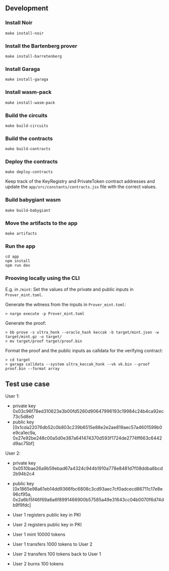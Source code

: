 ## Development

### Install Noir

```
make install-noir
```

### Install the Bartenberg prover

```
make install-barretenberg
```

### Install Garaga

```
make install-garaga
```

### Install wasm-pack

```
make install-wasm-pack
```

### Build the circuits

```
make build-circuits
```

### Build the contracts

```
make build-contracts
```

### Deploy the contracts

```
make deploy-contracts
```

Keep track of the KeyRegistry and PrivateToken contract addresses and update the `app/src/constants/contracts.jsx` file with the correct values.

### Build babygiant wasm

```
make build-babygiant
```

### Move the artifacts to the app

```
make artifacts
```

### Run the app

```
cd app
npm install
npm run dev
```

### Prooving locally using the CLI

E.g. in `/mint`: 
Set the values of the private and public inputs in `Prover_mint.toml`.

Generate the witness from the inputs in `Prover_mint.toml`:
```
> nargo execute -p Prover_mint.toml
```

Generate the proof:
```
> bb prove -s ultra_honk --oracle_hash keccak -b target/mint.json -w target/mint.gz -o target/
> mv target/proof target/proof.bin
```

Format the proof and the public inputs as calldata for the verifying contract:
```
> cd target
> garaga calldata --system ultra_keccak_honk --vk vk.bin --proof proof.bin --format array
```

## Test use case

User 1: 
- private key 0x03c96f78ed310623e3b00fd5260d90647996193c19984c24b4ca92ec73c5d8e0
- public key [0x1cda22076db52c0b803c239b6515e88e2e2ae819aec57a4601599b0e9ca1ec9a, 0x27e92be248c00a5d0e387a641474370d593f1724de2774ff663c6442d9ac75bf]

User 2: 
- private key 0x0510bae26a9b59ebad67a4324c944b1910a778e8481d7f08ddba6bcd2b94b2c4
- public key [0x1865e98a61eb14dd9366fbc6808c3cd93aec7cf0adcecd86711c17e8e96cf95a, 0x2a6b15f46f69a6a6f8991466900b57585a49e31643cc04b0070f6d74db9f9fdc]

- User 1 registers public key in PKI
- User 2 registers public key in PKI
- User 1 mint 10000 tokens
- User 1 transfers 1000 tokens to User 2
- User 2 transfers 100 tokens back to User 1
- User 2 burns 100 tokens